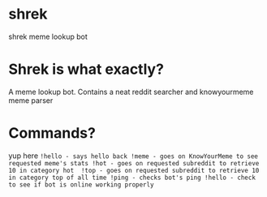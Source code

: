 # shrek
shrek meme lookup bot
# Shrek is what exactly?
A meme lookup bot. Contains a neat reddit searcher and knowyourmeme meme parser
# Commands?
yup here
`!hello - says hello back
!meme - goes on KnowYourMeme to see requested meme's stats
!hot - goes on requested subreddit to retrieve 10 in category hot 
!top - goes on requested subreddit to retrieve 10 in category top of all time
!ping - checks bot's ping
!hello - check to see if bot is online working properly`
